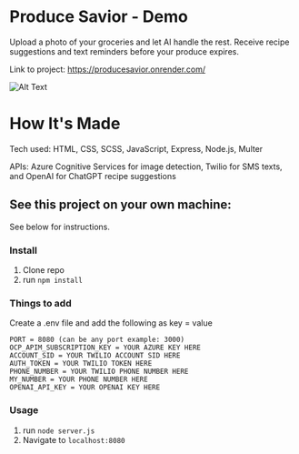 # Produce Savior - Demo

Upload a photo of your groceries and let AI handle the rest. Receive recipe suggestions and text reminders before your produce expires.

Link to project: https://producesavior.onrender.com/

![Alt Text](produce-savior-walkthrough)

# How It's Made
Tech used: HTML, CSS, SCSS, JavaScript, Express, Node.js, Multer

APIs: Azure Cognitive Services for image detection, Twilio for SMS texts, and OpenAI for ChatGPT recipe suggestions

## See this project on your own machine:
See below for instructions.

### Install
1. Clone repo
2. run `npm install`

### Things to add
Create a .env file and add the following as key = value
```
PORT = 8080 (can be any port example: 3000)
OCP_APIM_SUBSCRIPTION_KEY = YOUR AZURE KEY HERE
ACCOUNT_SID = YOUR TWILIO ACCOUNT SID HERE
AUTH_TOKEN = YOUR TWILIO TOKEN HERE
PHONE_NUMBER = YOUR TWILIO PHONE NUMBER HERE
MY_NUMBER = YOUR PHONE NUMBER HERE
OPENAI_API_KEY = YOUR OPENAI KEY HERE
```

### Usage
1. run `node server.js`
2. Navigate to `localhost:8080`